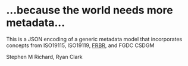 # ...because the world needs more metadata...

This is a JSON encoding of a generic metadata model that incorporates concepts from ISO19115, ISO19119, [FRBR](http://archive.ifla.org/VII/s13/frbr/frbr1.htm#3.2), and FGDC CSDGM

Stephen M Richard, Ryan Clark